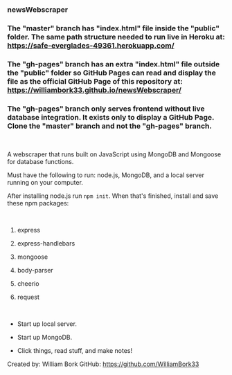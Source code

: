 ### newsWebscraper ###

###

### The "master" branch has "index.html" file inside the "public" folder. The same path structure needed to run live in Heroku at: https://safe-everglades-49361.herokuapp.com/

### The "gh-pages" branch has an extra "index.html" file outside the "public" folder so GitHub Pages can read and display the file as the official GitHub Page of this repository at: https://williambork33.github.io/newsWebscraper/

### The "gh-pages" branch only serves frontend without live database integration. It exists only to display a GitHub Page. Clone the "master" branch and not the "gh-pages" branch.

<br>

A webscraper that runs built on JavaScript using MongoDB and Mongoose for database functions.

Must have the following to run: node.js, MongoDB, and a local server running on your computer.

After installing node.js run `npm init`. When that's finished, install and save these npm packages:

<br>

1. express

2. express-handlebars

3. mongoose

4. body-parser

5. cheerio

6. request

<br>

- Start up local server.

- Start up MongoDB.

- Click things, read stuff, and make notes!


Created by: William Bork
GitHub: https://github.com/WilliamBork33